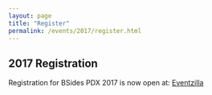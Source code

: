 ```yaml
---
layout: page
title: "Register"
permalink: /events/2017/register.html
--- 
```


## 2017 Registration

Registration for BSides PDX 2017 is now open at: [Eventzilla](http://bsidespdx2017.eventzilla.net/web/event?eventid=2138891762)
